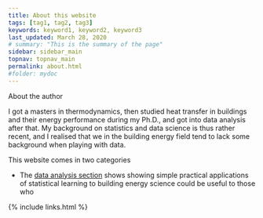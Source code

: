 ```yaml
---
title: About this website
tags: [tag1, tag2, tag3]
keywords: keyword1, keyword2, keyword3
last_updated: March 28, 2020
# summary: "This is the summary of the page"
sidebar: sidebar_main
topnav: topnav_main
permalink: about.html
#folder: mydoc
---
```


About the author

I got a masters in thermodynamics, then studied heat transfer in buildings and their energy performance during my Ph.D., and got into data analysis after that. My background on statistics and data science is thus rather recent, and I realised that we in the building energy field tend to lack some background when playing with data.

This website comes in two categories
* The [data analysis section](/index_data.html) shows
showing simple practical applications of statistical learning to building energy science could be useful to those who

{% include links.html %}
